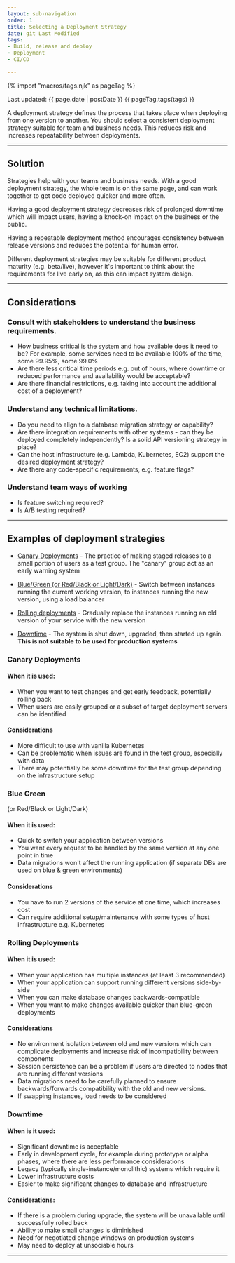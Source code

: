 ```yaml
---
layout: sub-navigation
order: 1
title: Selecting a Deployment Strategy
date: git Last Modified
tags:
- Build, release and deploy
- Deployment
- CI/CD

---
```


{% import "macros/tags.njk" as pageTag %}

Last updated: {{ page.date | postDate }}
{{ pageTag.tags(tags)  }}

A deployment strategy defines the process that takes place when deploying from one version to another. You should select a consistent deployment strategy suitable for team and business needs. This reduces risk and increases repeatability between deployments.

---

## Solution

Strategies help with your teams and business needs. With a good deployment strategy, the whole team is on the same page, and can work together to get code deployed quicker and more often.

Having a good deployment strategy decreases risk of prolonged downtime which will impact users, having a knock-on impact on the business or the public.

Having a repeatable deployment method encourages consistency between release versions and reduces the potential for human error.

Different deployment strategies may be suitable for different product maturity (e.g. beta/live), however it's important to think about the requirements for live early on, as this can impact system design.

---

## Considerations

### Consult with stakeholders to understand the business requirements.

- How business critical is the system and how available does it need to be? For example, some services need to be available 100% of the time, some 99.95%, some 99.0%
- Are there less critical time periods e.g. out of hours, where downtime or reduced performance and availability would be acceptable?
- Are there financial restrictions, e.g. taking into account the additional cost of a deployment?

### Understand any technical limitations.

- Do you need to align to a database migration strategy or capability?
- Are there integration requirements with other systems - can they be deployed completely independently? Is a solid API versioning strategy in place?
- Can the host infrastructure (e.g. Lambda, Kubernetes, EC2) support the desired deployment strategy?
- Are there any code-specific requirements, e.g. feature flags?

### Understand team ways of working

- Is feature switching required?
- Is A/B testing required?

---

## Examples of deployment strategies

- [Canary Deployments](#canary-deployments) - The practice of making staged releases to a small portion of users as a test group. The "canary" group act as an early warning system

- [Blue/Green (or Red/Black or Light/Dark)](#blue-green) - Switch between instances running the current working version, to instances running the new version, using a load balancer

- [Rolling deployments](#rolling-deployments) - Gradually replace the instances running an old version of your service with the new version

- [Downtime](#downtime) - The system is shut down, upgraded, then started up again. **This is not suitable to be used for production systems**

### Canary Deployments

#### When it is used:

- When you want to test changes and get early feedback, potentially rolling back
- When users are easily grouped or a subset of target deployment servers can be identified

#### Considerations

- More difficult to use with vanilla Kubernetes
- Can be problematic when issues are found in the test group, especially with data
- There may potentially be some downtime for the test group depending on the infrastructure setup

### Blue Green 
(or Red/Black or Light/Dark)

#### When it is used:

- Quick to switch your application between versions
- You want every request to be handled by the same version at any one point in time
- Data migrations won't affect the running application (if separate DBs are used on blue & green environments)
  
#### Considerations

- You have to run 2 versions of the service at one time, which increases cost
- Can require additional setup/maintenance with some types of host infrastructure e.g. Kubernetes

### Rolling Deployments

#### When it is used:

- When your application has multiple instances (at least 3 recommended)
- When your application can support running different versions side-by-side
- When you can make database changes backwards-compatible
- When you want to make changes available quicker than blue-green deployments
  
#### Considerations

- No environment isolation between old and new versions which can complicate deployments and increase risk of incompatibility between components
- Session persistence can be a problem if users are directed to nodes that are running different versions
- Data migrations need to be carefully planned to ensure backwards/forwards compatibility with the old and new versions.
- If swapping instances, load needs to be considered

### Downtime

#### When is it used:

- Significant downtime is acceptable
- Early in development cycle, for example during prototype or alpha phases, where there are less performance considerations
- Legacy (typically single-instance/monolithic) systems which require it
- Lower infrastructure costs
- Easier to make significant changes to database and infrastructure

#### Considerations:

- If there is a problem during upgrade, the system will be unavailable until successfully rolled back
- Ability to make small changes is diminished
- Need for negotiated change windows on production systems
- May need to deploy at unsociable hours

---
